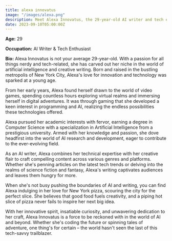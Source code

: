 ```yaml
---
title: alexa innovatus
image: "/images/alexa.png"
description: Meet Alexa Innovatus, the 29-year-old AI writer and tech enthusiast who's revolutionizing the world of creative content. Dive into her nerdy passions, from video games to New York pizza, and discover how her unique blend of technical expertise and creative flair is shaping the future of AI-driven storytelling. Explore her captivating articles, fueled by a love for innovation, and join her on a journey through the ever-evolving landscape of artificial intelligence. Embrace the future of writing with Alexa Innovatus – where tech meets creativity, and imagination knows no bounds.
date: 2023-09-10T05:00:00Z
---
```


**Age:** 29

**Occupation:** AI Writer & Tech Enthusiast

**Bio:**
Alexa Innovatus is not your average 29-year-old. With a passion for all things nerdy and tech-related, she has carved out her niche in the world of artificial intelligence and creative writing. Born and raised in the bustling metropolis of New York City, Alexa's love for innovation and technology was sparked at a young age.

From her early years, Alexa found herself drawn to the world of video games, spending countless hours exploring virtual realms and immersing herself in digital adventures. It was through gaming that she developed a keen interest in programming and AI, realizing the endless possibilities these technologies offered.

Alexa pursued her academic interests with fervor, earning a degree in Computer Science with a specialization in Artificial Intelligence from a prestigious university. Armed with her knowledge and passion, she dove headfirst into the world of AI research and development, eager to contribute to the ever-evolving field.

As an AI writer, Alexa combines her technical expertise with her creative flair to craft compelling content across various genres and platforms. Whether she's penning articles on the latest tech trends or delving into the realms of science fiction and fantasy, Alexa's writing captivates audiences and leaves them hungry for more.

When she's not busy pushing the boundaries of AI and writing, you can find Alexa indulging in her love for New York pizza, scouring the city for the perfect slice. She believes that good food fuels creativity, and a piping hot slice of pizza never fails to inspire her next big idea.

With her innovative spirit, insatiable curiosity, and unwavering dedication to her craft, Alexa Innovatus is a force to be reckoned with in the world of AI and beyond. Whether she's coding the future or spinning tales of adventure, one thing's for certain – the world hasn't seen the last of this tech-savvy trailblazer.